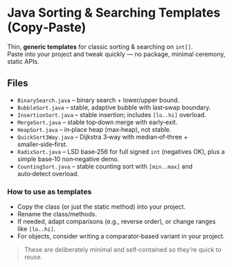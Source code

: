 # Java Sorting & Searching Templates (Copy‑Paste)

Thin, **generic templates** for classic sorting & searching on `int[]`.  
Paste into your project and tweak quickly — no package, minimal ceremony, static APIs.

## Files
- `BinarySearch.java` – binary search + lower/upper bound.
- `BubbleSort.java` – stable, adaptive bubble with last‑swap boundary.
- `InsertionSort.java` – stable insertion; includes `[lo..hi]` overload.
- `MergeSort.java` – stable top‑down merge with early‑exit.
- `HeapSort.java` – in‑place heap (max‑heap), not stable.
- `QuickSort3Way.java` – Dijkstra 3‑way with median‑of‑three + smaller‑side‑first.
- `RadixSort.java` – LSD base‑256 for full signed `int` (negatives OK), plus a simple base‑10 non‑negative demo.
- `CountingSort.java` – stable counting sort with `[min..max]` and auto‑detect overload.

### How to use as templates
- Copy the class (or just the static method) into your project.
- Rename the class/methods.
- If needed, adapt comparisons (e.g., reverse order), or change ranges like `[lo..hi]`.
- For objects, consider writing a comparator‑based variant in your project.

> These are deliberately minimal and self‑contained so they’re quick to reuse.
